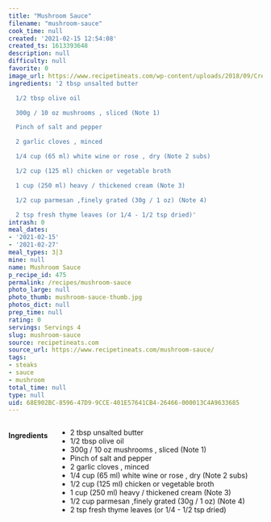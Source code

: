 ```yaml
---
title: "Mushroom Sauce"
filename: "mushroom-sauce"
cook_time: null
created: '2021-02-15 12:54:08'
created_ts: 1613393648
description: null
difficulty: null
favorite: 0
image_url: https://www.recipetineats.com/wp-content/uploads/2018/09/Creamy-Mushroom-Sauce_3.jpg?resize=650,910
ingredients: '2 tbsp unsalted butter

  1/2 tbsp olive oil

  300g / 10 oz mushrooms , sliced (Note 1)

  Pinch of salt and pepper

  2 garlic cloves , minced

  1/4 cup (65 ml) white wine or rose , dry (Note 2 subs)

  1/2 cup (125 ml) chicken or vegetable broth

  1 cup (250 ml) heavy / thickened cream (Note 3)

  1/2 cup parmesan ,finely grated (30g / 1 oz) (Note 4)

  2 tsp fresh thyme leaves (or 1/4 - 1/2 tsp dried)'
intrash: 0
meal_dates:
- '2021-02-15'
- '2021-02-27'
meal_types: 3|3
mine: null
name: Mushroom Sauce
p_recipe_id: 475
permalink: /recipes/mushroom-sauce
photo_large: null
photo_thumb: mushroom-sauce-thumb.jpg
photos_dict: null
prep_time: null
rating: 0
servings: Servings 4
slug: mushroom-sauce
source: recipetineats.com
source_url: https://www.recipetineats.com/mushroom-sauce/
tags:
- steaks
- sauce
- mushroom
total_time: null
type: null
uid: 68E902BC-8596-47D9-9CCE-401E57641CB4-26466-000013C4A9633685
---
```

<div class="large-8 medium-7 columns" id="writeup">	</div><!-- #writeup -->
</div><!-- #row-one -->
<div class="row" id="row-two">	<div class="medium-4 small-5 columns" id="ingredients"><h4>Ingredients</h4><div class="box box-ingredients content"><ul>
<li>2 tbsp unsalted butter</li>
<li>1/2 tbsp olive oil</li>
<li>300g / 10 oz mushrooms , sliced (Note 1)</li>
<li>Pinch of salt and pepper</li>
<li>2 garlic cloves , minced</li>
<li>1/4 cup (65 ml) white wine or rose , dry (Note 2 subs)</li>
<li>1/2 cup (125 ml) chicken or vegetable broth</li>
<li>1 cup (250 ml) heavy / thickened cream (Note 3)</li>
<li>1/2 cup parmesan ,finely grated (30g / 1 oz) (Note 4)</li>
<li>2 tsp fresh thyme leaves (or 1/4 - 1/2 tsp dried)</li>
</ul>
</div>	</div>	<div class="medium-6 small-7 columns" id="directions">	</div>
